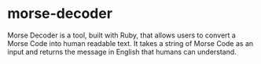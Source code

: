 # morse-decoder
Morse Decoder is a tool, built with Ruby, that allows users to convert a Morse Code into human readable text. It takes a string of Morse Code as an input and returns the message in English that humans can understand.
